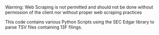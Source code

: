 Warning: Web Scraping is not permitted and should not be done without permission of the client nor without proper web scraping practices

This code contains various Python Scripts using the SEC Edgar library to parse TSV files containing 13F filings.

